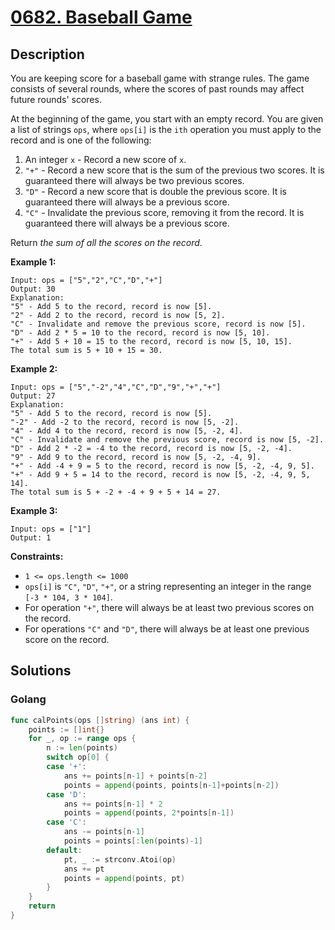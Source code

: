 # [0682. Baseball Game](https://leetcode-cn.com/problems/baseball-game/)



## Description


You are keeping score for a baseball game with strange rules. The game consists of several rounds, where the scores of past rounds may affect future rounds' scores.

At the beginning of the game, you start with an empty record. You are given a list of strings `ops`, where `ops[i]` is the `ith` operation you must apply to the record and is one of the following:

1. An integer `x` - Record a new score of `x`.
2. `"+"` - Record a new score that is the sum of the previous two scores. It is guaranteed there will always be two previous scores.
3. `"D"` - Record a new score that is double the previous score. It is guaranteed there will always be a previous score.
4. `"C"` - Invalidate the previous score, removing it from the record. It is guaranteed there will always be a previous score.

Return *the sum of all the scores on the record*.

 

**Example 1:**

```
Input: ops = ["5","2","C","D","+"]
Output: 30
Explanation:
"5" - Add 5 to the record, record is now [5].
"2" - Add 2 to the record, record is now [5, 2].
"C" - Invalidate and remove the previous score, record is now [5].
"D" - Add 2 * 5 = 10 to the record, record is now [5, 10].
"+" - Add 5 + 10 = 15 to the record, record is now [5, 10, 15].
The total sum is 5 + 10 + 15 = 30.
```

**Example 2:**

```
Input: ops = ["5","-2","4","C","D","9","+","+"]
Output: 27
Explanation:
"5" - Add 5 to the record, record is now [5].
"-2" - Add -2 to the record, record is now [5, -2].
"4" - Add 4 to the record, record is now [5, -2, 4].
"C" - Invalidate and remove the previous score, record is now [5, -2].
"D" - Add 2 * -2 = -4 to the record, record is now [5, -2, -4].
"9" - Add 9 to the record, record is now [5, -2, -4, 9].
"+" - Add -4 + 9 = 5 to the record, record is now [5, -2, -4, 9, 5].
"+" - Add 9 + 5 = 14 to the record, record is now [5, -2, -4, 9, 5, 14].
The total sum is 5 + -2 + -4 + 9 + 5 + 14 = 27.
```

**Example 3:**

```
Input: ops = ["1"]
Output: 1
```

 

**Constraints:**

- `1 <= ops.length <= 1000`
- `ops[i]` is `"C"`, `"D"`, `"+"`, or a string representing an integer in the range `[-3 * 104, 3 * 104]`.
- For operation `"+"`, there will always be at least two previous scores on the record.
- For operations `"C"` and `"D"`, there will always be at least one previous score on the record.







## Solutions

<!-- tabs:start -->

### **Golang**

```go
func calPoints(ops []string) (ans int) {
    points := []int{}
    for _, op := range ops {
        n := len(points)
        switch op[0] {
        case '+':
            ans += points[n-1] + points[n-2]
            points = append(points, points[n-1]+points[n-2])
        case 'D':
            ans += points[n-1] * 2
            points = append(points, 2*points[n-1])
        case 'C':
            ans -= points[n-1]
            points = points[:len(points)-1]
        default:
            pt, _ := strconv.Atoi(op)
            ans += pt
            points = append(points, pt)
        }
    }
    return
}
```

<!-- tabs:end -->
